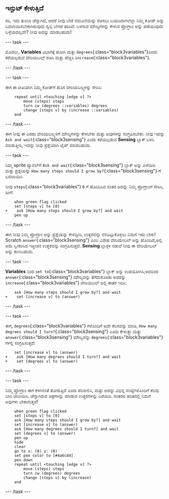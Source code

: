 ## ಇನ್ಪುಟ್ ಕೇಳುತ್ತಿದೆ

ಸರಿ, ಇದು ತುಂಬಾ ಚೆನ್ನಾಗಿದೆ, ಆದರೆ ನೀವು ಬೇರೆ ನಮೂನೆಯನ್ನು ರಚಿಸಲು ಬಯಸಿದಾಗಲೆಲ್ಲಾ ನಿಮ್ಮ ಕೋಡ್ ಅನ್ನು ಬದಲಾಯಿಸಬೇಕಾಗಿರುವುದು ಸ್ವಲ್ಪ ಬೇಸರ ತರಿಸಿದೆ. ಬಳಸುವ ಮೌಲ್ಯಗಳನ್ನು ಕೇಳುವ ಪ್ರೋಗ್ರಾಂ ಅನ್ನು ಪಡೆಯುವುದು ಒಳ್ಳೆಯದಲ್ಲವೇ? ನೀವು ಅದನ್ನು ಮಾಡಬಹುದು!

--- task ---

ಮೊದಲು, **Variables** ವಿಭಾಗಕ್ಕೆ ಹೋಗಿ ಮತ್ತು `degrees`{:class="block3variables"}ಎಂದು ಕರೆಯಲ್ಪಡುವ ವೇರಿಯಬಲ್ಸ್ ರಚಿಸಿ ಮತ್ತು ಹೆಚ್ಚಿಸಿ `increase`{:class="block3variables"}.

--- /task ---

--- task ---

ಈಗ ಈ ರೀತಿಯಾಗಿ ನಿಮ್ಮ ಕೋಡ್‌ಗೆ ಹೊಸ ವೇರಿಯಬಲ್ಸ್ಗಳನ್ನು ಸೇರಿಸಿ:

```blocks3
    repeat until <touching [edge v] ?> 
        move (steps) steps
        turn cw (degrees ::variables) degrees
        change [steps v] by (increase ::variables)
    end
```

--- /task ---

ಈಗ ನೀವು ಈ ಎರಡು ವೇರಿಯಬಲ್ಸ್ಗಳಿಗೆ ಮೌಲ್ಯಗಳನ್ನು ಕೇಳಬೇಕು ಮತ್ತು ಅವುಗಳನ್ನು ಸಂಗ್ರಹಿಸಬೇಕು. ನೀವು ಇದನ್ನು `Ask and wait`{:class="block3sensing"} ಎಂದು ಕರೆಯಲ್ಪಡುವ **Sensing** ಬ್ಲಾಕ್ ಬಳಸಿ ಮಾಡುತ್ತೀರಿ, ಇದನ್ನು ನೀವು ಪ್ರಶ್ನೆಯಾಗಿ ಟೈಪ್ ಮಾಡಬಹುದು.

--- task ---

ನಿಮ್ಮ sprite ಪ್ಯಾನೆಲ್‌ಗೆ `Ask and wait`{:class="block3sensing"} ಬ್ಲಾಕ್ ಅನ್ನು ಎಳೆಯಿರಿ ಮತ್ತು ಪ್ರಶ್ನೆಯನ್ನು `How many steps should I grow by?`{:class="block3sensing"} ಗೆ ಬದಲಾಯಿಸಿ

ನೀವು `steps`{:class="block3variables"} `0` ಗೆ ಹೊಂದಿಸಿದ ನಂತರ ಅದನ್ನು ನಿಮ್ಮ ಪ್ರೋಗ್ರಾಂಗೆ ಸೇರಿಸಿ, ಹೀಗೆ:

```blocks3
    when green flag clicked
    set [steps v] to [0]
+    ask [How many steps should I grow by?] and wait
    pen up
```

--- /task ---

ಈಗ ನೀವು ನಿಮ್ಮ ಪ್ರೋಗ್ರಾಂ ಅನ್ನು ಪ್ರಶ್ನೆಯನ್ನು ಕೇಳಿದ್ದೀರಿ, ಉತ್ತರವನ್ನು ನೆನಪಿಟ್ಟುಕೊಳ್ಳಲು ನಿಮಗೆ ಇದು ಬೇಕು! Scratch `answer`{:class="block3sensing"} ಎಂಬ ವಿಶೇಷ ವೇರಿಯೇಬಲ್ ಅನ್ನು ಹೊಂದಿದೆ,ಅಲ್ಲಿ ಅದು ಸ್ವೀಕರಿಸಿದ ಇತ್ತೀಚಿನ ಉತ್ತರವನ್ನು ಸಂಗ್ರಹಿಸುತ್ತದೆ. **Sensing** ಬ್ಲಾಕ್ಗಳ ನಡುವೆ ನೀವು ಈ ವೇರಿಯೇಬಲ್ ಅನ್ನು ಕಾಣಬಹುದು.

--- task ---

**Variables** ನಿಂದ `set to`{:class="block3variables"} ಬ್ಲಾಕ್ ಅನ್ನು ಉಪಯೋಗಿಸಿ,ಅದರಿಂದ `answer`{:class="block3sensing"} ಮೌಲ್ಯವನ್ನು ತೆಗೆದುಕೊಂಡು ಅದರನ್ನು `increase`{:class="block3variables"} ವೇರಿಯಬಲ್ ಅಲ್ಲಿ ಈತರ ಇರಿಸಿ:

```blocks3
    ask [How many steps should I grow by?] and wait
+    set [increase v] to (answer)
```

--- /task ---

--- task ---

ಈಗ, `degrees`{:class="block3variables"} ಗಳೊಂದಿಗೆ ಅದೇ ಕೆಲಸವನ್ನು ಮಾಡಿ, `How many degrees should I turn?`{:class="block3sensing"} ಎಂದು ಕೇಳುತ್ತಾ ಮತ್ತು `answer`{:class="block3sensing"} ಮೌಲ್ಯವನ್ನು `degrees`{:class="block3variables"} ಗಳಲ್ಲಿ ಸಂಗ್ರಹಿಸುತ್ತದೆ:

```blocks3
    set [increase v] to (answer)
+    ask [How many degrees should I turn?] and wait
+    set [degrees v] to (answer)
```

--- /task ---

--- task ---

ನಿಮ್ಮ ಪ್ರೋಗ್ರಾಂ ಈಗ ಕೆಳಗಿನಂತೆ ತೋರುತ್ತಿದೆ ಎಂದು ಪರಿಶೀಲಿಸಿ, ಮತ್ತು ಅದನ್ನು ವಿಭಿನ್ನ ಸಂಖ್ಯೆಗಳೊಂದಿಗೆ ಕೆಲವು ಬಾರಿ ಚಲಾಯಿಸಿ. ಚೆನ್ನಾಗಿರುವ ಚಿತ್ರಗಳನ್ನು ಮಾಡುವ ಉತ್ತರಗಳನ್ನು ಬರೆಯಿರಿ. ನಂತರದ ಹಂತದಲ್ಲಿ ನಿಮಗೆ ಅವುಗಳು ಬೇಕಾಗುತ್ತವೆ!

```blocks3
    when green flag clicked
    set [steps v] to [0]
    ask [How many steps should I grow by?] and wait
    set [increase v] to (answer)
    ask [How many degrees should I turn?] and wait
    set [degrees v] to (answer)
    pen up
    hide
    clear
    go to x: (0) y: (0)
    set pen color to [#4a6cd4]
    pen down
    repeat until <touching [edge v] ?> 
        move (steps) steps
        turn cw (degrees) degrees
        change [steps v] by (increase)
    end
```

--- /task ---